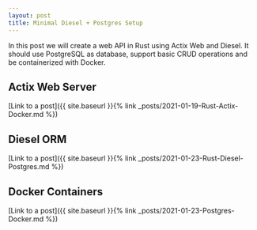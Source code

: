 ```yaml
---
layout: post
title: Minimal Diesel + Postgres Setup
---
```


In this post we will create a web API in Rust using Actix Web and Diesel. It should use PostgreSQL as database, support basic CRUD operations and be containerized with Docker.

## Actix Web Server
[Link to a post]({{ site.baseurl }}{% link _posts/2021-01-19-Rust-Actix-Docker.md %})

## Diesel ORM
[Link to a post]({{ site.baseurl }}{% link _posts/2021-01-23-Rust-Diesel-Postgres.md %})

## Docker Containers
[Link to a post]({{ site.baseurl }}{% link _posts/2021-01-23-Postgres-Docker.md %})